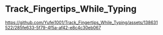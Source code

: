 # Track_Fingertips_While_Typing

https://github.com/Yufei1001/Track_Fingertips_While_Typing/assets/138631522/285fe633-5f79-4f5a-af42-e8c4c30eb067
